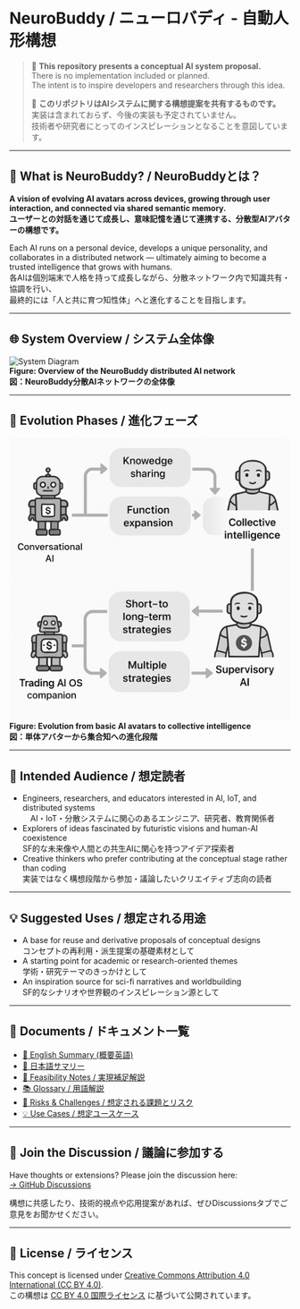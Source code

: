 # NeuroBuddy / ニューロバディ - 自動人形構想

> 🧠 **This repository presents a conceptual AI system proposal.**  
> There is no implementation included or planned.  
> The intent is to inspire developers and researchers through this idea.  
>
> 🧠 **このリポジトリはAIシステムに関する構想提案を共有するものです。**  
> 実装は含まれておらず、今後の実装も予定されていません。  
> 技術者や研究者にとってのインスピレーションとなることを意図しています。

---

## 🚀 What is NeuroBuddy? / NeuroBuddyとは？

**A vision of evolving AI avatars across devices, growing through user interaction, and connected via shared semantic memory.**  
**ユーザーとの対話を通じて成長し、意味記憶を通じて連携する、分散型AIアバターの構想です。**

Each AI runs on a personal device, develops a unique personality, and collaborates in a distributed network — ultimately aiming to become a trusted intelligence that grows with humans.  
各AIは個別端末で人格を持って成長しながら、分散ネットワーク内で知識共有・協調を行い、  
最終的には「人と共に育つ知性体」へと進化することを目指します。

---

## 🌐 System Overview / システム全体像

![System Diagram](.assets/NeuroBuddy_Network_Overview.png)  
**Figure: Overview of the NeuroBuddy distributed AI network**  
**図：NeuroBuddy分散AIネットワークの全体像**

---

## 🔁 Evolution Phases / 進化フェーズ

![Evolution Phases Diagram](./assets/phase_evolution_diagram.png)  
**Figure: Evolution from basic AI avatars to collective intelligence**  
**図：単体アバターから集合知への進化段階**

---

## 🎯 Intended Audience / 想定読者

* Engineers, researchers, and educators interested in AI, IoT, and distributed systems  
　AI・IoT・分散システムに関心のあるエンジニア、研究者、教育関係者  
* Explorers of ideas fascinated by futuristic visions and human-AI coexistence  
  SF的な未来像や人間との共生AIに関心を持つアイデア探索者  
* Creative thinkers who prefer contributing at the conceptual stage rather than coding  
  実装ではなく構想段階から参加・議論したいクリエイティブ志向の読者  

---

## 💡 Suggested Uses / 想定される用途

* A base for reuse and derivative proposals of conceptual designs  
  コンセプトの再利用・派生提案の基礎素材として  
* A starting point for academic or research-oriented themes  
  学術・研究テーマのきっかけとして  
* An inspiration source for sci-fi narratives and worldbuilding  
  SF的なシナリオや世界観のインスピレーション源として  

---

## 📄 Documents / ドキュメント一覧

* [📘 English Summary (概要英語)](./SUMMARY.md)  
* [📙 日本語サマリー](./SUMMARY_ja.md)  
* [🧠 Feasibility Notes / 実現補足解説](./FeasibilityNotes.md)  
* [📚 Glossary / 用語解説](./Glossary.md)  
* [🚧 Risks & Challenges / 想定される課題とリスク](./RisksAndChallenges.md)  
* [💡 Use Cases / 想定ユースケース](./UseCases.md)  

---

## 💬 Join the Discussion / 議論に参加する

Have thoughts or extensions? Please join the discussion here:  
[→ GitHub Discussions](https://github.com/tadi-karuma/neurobuddy/discussions)

構想に共感したり、技術的視点や応用提案があれば、ぜひDiscussionsタブでご意見をお聞かせください。

---

## 🧾 License / ライセンス

This concept is licensed under [Creative Commons Attribution 4.0 International (CC BY 4.0)](https://creativecommons.org/licenses/by/4.0/).  
この構想は [CC BY 4.0 国際ライセンス](https://creativecommons.org/licenses/by/4.0/deed.ja) に基づいて公開されています。


